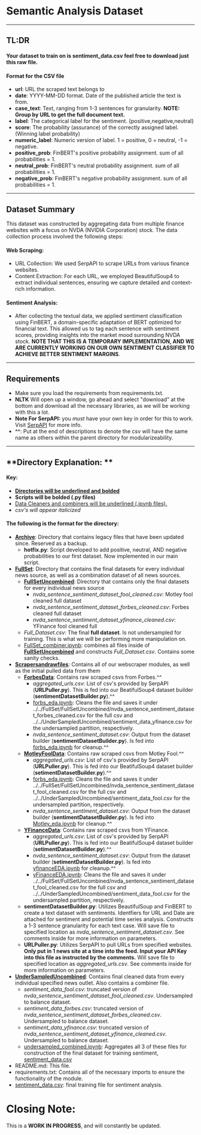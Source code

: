 # **Semantic Analysis Dataset**
---
## **TL:DR**
#### Your dataset to train on is **sentiment_data.csv** feel free to download just this raw file.
#### Format for the CSV file
 - **url**: URL the scraped text belongs to
 - **date**: YYYY-MM-DD format. Date of the published article the text is from.
 - **case_text**: Text, ranging from 1-3 sentences for granularity. **NOTE: Group by URL to get the full document text.**
 - **label**: The categorical label for the sentiment. {positive,negative,neutral}
 - **score**: The probability (assurance) of the correctly assigned label. (Winning label probability) 
 - **numeric_label**: Numeric version of label. 1 = positive, 0 = neutral, -1 = negative.
 - **positive_prob**: FinBERT's positive probability assignment. sum of all probabilities = 1.
 - **neutral_prob**: FinBERT's neutral probability assignment. sum of all probabilities = 1.
 - **negative_prob**: FinBERT's negative probability assignment. sum of all probabilities = 1.

---
## Dataset Summary
This dataset was constructed by aggregating data from multiple finance websites with a focus on NVDA (NVIDIA Corporation) stock. The data collection process involved the following steps:

#### Web Scraping: 
 - URL Collection: We used SerpAPI to scrape URLs from various finance websites.
 - Content Extraction: For each URL, we employed BeautifulSoup4 to extract individual sentences, ensuring we capture detailed and context-rich information.
#### Sentiment Analysis:
 - After collecting the textual data, we applied sentiment classification using FinBERT, a domain-specific adaptation of BERT optimized for financial text. This allowed us to tag each sentence with sentiment scores, providing insights into the market mood surrounding NVDA stock. **NOTE THAT THIS IS A TEMPORARY IMPLEMENTATION, AND WE ARE CURRENTLY WORKING ON OUR OWN SENTIMENT CLASSIFIER TO ACHIEVE BETTER SENTIMENT MARGINS**.
---

## Requirements

- Make sure you load the requirements from requirements.txt.
- **NLTK** Will open up a window, go ahead and select "download" at the bottom and download all the necessary libraries, as we will be working with this a lot.
- **Note For SerpAPI:** you *must* have your own key in order for this to work. Visit [SerpAPI](https://serpapi.com/) for more info.
- **^^**: Put at the end of descriptions to denote the csv will have the same name as others within the parent directory for modularizeability.
---
## **Directory Explanation: **

#### **Key**:
 - **<u>Directories will be underlined and bolded</u>**
 - **Scripts will be bolded (.py files)**
 - <u>Data Cleaners and combiners will be underlined (.ipynb files).</u>
 - *csv's will appear italicized*

#### The following is the format for the directory:
 - **<u>Archive</u>**: Directory that contains legacy files that have been updated since. Reserved as a backup.
   - **hotfix.py**: Script developed to add positive, neutral, AND negative probabilities to our first dataset. Now implemented in our main script.
 - **<u>FullSet</u>**: Directory that contains the final datasets for every individual news source, as well as a combination dataset of all news sources.
   - **<u>FullSetUncombined</u>**: Directory that contains only the final datasets for every individual news source
     - *nvda_sentence_sentiment_dataset_fool_cleaned.csv*: Motley fool cleaned full dataset
     - *nvda_sentence_sentiment_dataset_forbes_cleaned.csv*: Forbes cleaned full dataset
     - *nvda_sentence_sentiment_dataset_yfinance_cleaned.csv*: YFinance fool cleaned full 
   - *Full_Dataset.csv*: The final **full dataset**. Is not undersampled for training. This is what we will be performing more manipulation on.
   - <u>FullSet_combiner.ipynb</u>: combines all files inside of **<u>FullSetUncombined</u>** and constructs *Full_Dataset.csv*. Contains some sanity checks.
 - **<u>Scrapersandrawfiles</u>**: Contains all of our webscraper modules, as well as the initial pulled data from them
   - **<u>ForbesData</u>**: Contains raw scraped csvs from Forbes.^^
     - *aggregated_urls.csv*: List of csv's provided by SerpAPI (**URLPuller.py**). This is fed into our BeatifulSoup4 dataset builder (**sentimentDatasetBuilder.py**).^^
     - <u>forbs_eda.ipynb</u>: Cleans the file and saves it under ../../FullSet/FullSetUncombined/nvda_sentence_sentiment_dataset_forbes_cleaned.csv for the full csv and ../../UnderSampledUncombined/sentiment_data_yfinance.csv for the undersampled partition, respectively.
     - *nvda_sentence_sentiment_dataset.csv*: Output from the dataset builder (**sentimentDatasetBuilder.py**). Is fed into <u>forbs_eda.ipynb</u> for cleanup.^^
   - **<u>MotleyFoolData</u>**: Contains raw scraped csvs from Motley Fool.^^
     - *aggregated_urls.csv*: List of csv's provided by SerpAPI (**URLPuller.py**). This is fed into our BeatifulSoup4 dataset builder (**setimentDatasetBuilder.py**).^^
     - <u>forbs_eda.ipynb</u>: Cleans the file and saves it under ../../FullSet/FullSetUncombined/nvda_sentence_sentiment_dataset_fool_cleaned.csv for the full csv and ../../UnderSampledUncombined/sentiment_data_fool.csv for the undersampled partition, respectively.
     - *nvda_sentence_sentiment_dataset.csv*: Output from the dataset builder (**sentimentDatasetBuilder.py**). Is fed into <u>Motley_eda.ipynb</u> for cleanup.^^
   - **<u>YFinanceData</u>**: Contains raw scraped csvs from YFinance.
     - *aggregated_urls.csv*: List of csv's provided by SerpAPI (**URLPuller.py**). This is fed into our BeatifulSoup4 dataset builder (**setimentDatasetBuilder.py**).^^
     - *nvda_sentence_sentiment_dataset.csv*: Output from the dataset builder (**setimentDatasetBuilder.py**). Is fed into <u>yfinanceEDA.ipynb</u> for cleanup.^^
     - <u>yFinanceEDA.ipynb</u>: Cleans the file and saves it under ../../FullSet/FullSetUncombined/nvda_sentence_sentiment_dataset_fool_cleaned.csv for the full csv and ../../UnderSampledUncombined/sentiment_data_fool.csv for the undersampled partition, respectively.
   - **sentimentDatasetBuilder.py**: Utilizes BeautifulSoup and FinBERT to create a text dataset with sentiments. Identfiers for URL and Date are attached for sentiment and potential time series analysis. Constructs a 1-3 sentence granularity for each text case. Will save file to specified location as *nvda_sentence_sentiment_dataset.csv*. See comments inside for more information on parameters.
   - **URLPuller.py**: Utilizes SerpAPI to pull URLs from specified websites. **Only put in 1 news site at a time into the feed. Input your API Key into this file as instructed by the comments.** Will save file to specified location as *aggregated_urls.csv*. See comments inside for more information on parameters.
 - **<u>UnderSampledUncombined</u>**: Contains final cleaned data from every individual specified news outlet. Also contains a combiner file.
   - *sentiment_data_fool.csv*: truncated version of *nvda_sentence_sentiment_dataset_fool_cleaned.csv*. Undersampled to balance dataset.
   - *sentiment_data_forbes.csv*: truncated version of *nvda_sentence_sentiment_dataset_forbes_cleaned.csv*. Undersampled to balance dataset.
   - *sentiment_data_yfinance.csv*: truncated version of *nvda_sentence_sentiment_dataset_yfinance_cleaned.csv*. Undersampled to balance dataset.
   - <u>undersampled_combined.ipynb</u>: Aggregates all 3 of these files for construction of the final dataset for training sentiment, <u>sentiment_data.csv</u>
 - README.md: This file.
 - requirements.txt: Contains all of the necessary imports to ensure the functionality of the module.
 - <u>sentiment_data.csv</u>: final training file for sentiment analysis.

# Closing Note:
This is a **WORK IN PROGRESS**, and will constantly be updated.
